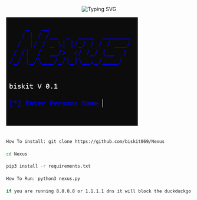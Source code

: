 <p align="center">
  <img src="https://readme-typing-svg.demolab.com?font=Fira+Code&pause=1000&color=0C07F7&width=435&lines=fast+osint+name+search" alt="Typing SVG">
</p>

![png](./Nexus.png)
```bash

How To install: git clone https://github.com/biskit069/Nexus

cd Nexus

pip3 install -r requirements.txt

How To Run: python3 nexus.py

if you are running 8.8.8.8 or 1.1.1.1 dns it will block the duckduckgo links
